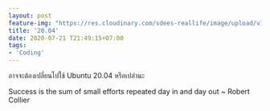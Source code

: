 ```yaml
---
layout: post
feature-img: "https://res.cloudinary.com/sdees-reallife/image/upload/v1555658919/sample_feature_img.png"
title: '20.04'
date: 2020-07-21 T21:49:15+07:00
tags:
- 'Coding'
---
```

อาจจะต้องเปลี่ยนไปใช้ Ubuntu 20.04 หรือเปล่านะ

<i class="fa fa-child" style="color:plum"></i>

Success is the sum of small efforts repeated day in and day out ~ Robert Collier
